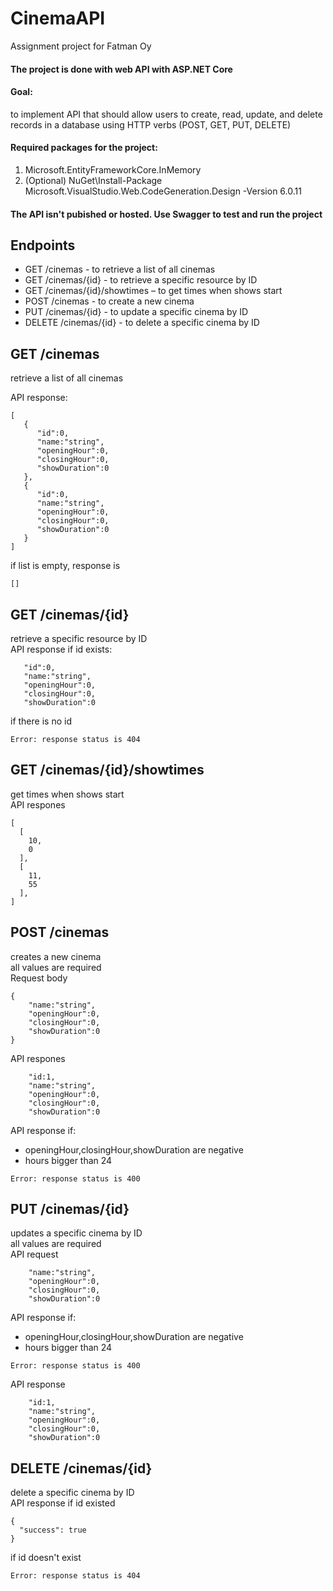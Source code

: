# CinemaAPI
Assignment project for Fatman Oy 

#### The project is done with web API with ASP.NET Core

#### Goal:
to implement API that should allow users to create, read, update, and delete records in a database using HTTP verbs (POST, GET, PUT, DELETE)

#### Required packages for the project:
1. Microsoft.EntityFrameworkCore.InMemory
2. (Optional) NuGet\Install-Package Microsoft.VisualStudio.Web.CodeGeneration.Design -Version 6.0.11 

#### The API isn't pubished or hosted. Use Swagger to test and run the project

## Endpoints
-	GET /cinemas - to retrieve a list of all cinemas
-	GET /cinemas/{id} - to retrieve a specific resource by ID
-	GET /cinemas/{id}/showtimes – to get times when shows start
-	POST /cinemas - to create a new cinema
-	PUT /cinemas/{id} - to update a specific cinema by ID
-	DELETE /cinemas/{id} - to delete a specific cinema by ID

## GET /cinemas
retrieve a list of all cinemas  

API response:  
```
[
   {
      "id":0,
      "name:"string",
      "openingHour":0,
      "closingHour":0,
      "showDuration":0
   },
   {
      "id":0,
      "name:"string",
      "openingHour":0,
      "closingHour":0,
      "showDuration":0
   }
]
```
if list is empty, response is 
```
[]
```

## GET /cinemas/{id}
retrieve a specific resource by ID  
API response if id exists:
```
   "id":0,
   "name:"string",
   "openingHour":0,
   "closingHour":0,
   "showDuration":0

```
if there is no id
```
Error: response status is 404
```

## GET /cinemas/{id}/showtimes  
get times when shows start  
API respones
```
[
  [
    10,
    0
  ],
  [
    11,
    55
  ],
]
```

## POST /cinemas
creates a new cinema  
all values are required  
Request body
```
{
    "name:"string",
    "openingHour":0,
    "closingHour":0,
    "showDuration":0
}
```
API respones
```
    "id:1,
    "name:"string",
    "openingHour":0,
    "closingHour":0,
    "showDuration":0
```
API response if:  
- openingHour,closingHour,showDuration are negative  
- hours bigger than 24  
```
Error: response status is 400
```


## PUT /cinemas/{id}
updates a specific cinema by ID  
all values are required  
API request
```
    "name:"string",
    "openingHour":0,
    "closingHour":0,
    "showDuration":0

```
API response if:  
- openingHour,closingHour,showDuration are negative  
- hours bigger than 24  
```
Error: response status is 400
```
API response
```
    "id:1,
    "name:"string",
    "openingHour":0,
    "closingHour":0,
    "showDuration":0

```

## DELETE /cinemas/{id}
delete a specific cinema by ID  
API response if id existed
```
{
  "success": true
}
```
if id doesn't exist
```
Error: response status is 404
```
